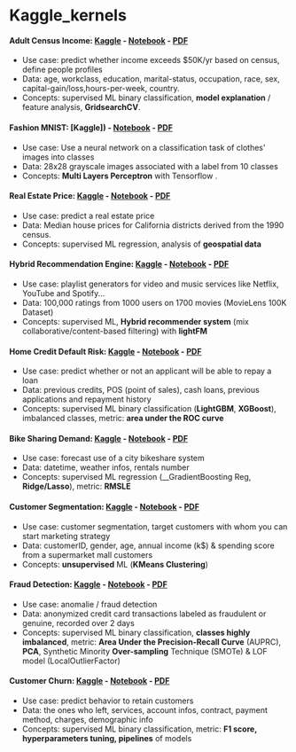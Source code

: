 # Kaggle_kernels


#### Adult Census Income: [Kaggle](https://www.kaggle.com/obrunet/adult-census-income) - [Notebook](https://github.com/obrunet/Kaggle_kernels/blob/master/Adult%20Census%20Income/Adult%20Census%20Income.ipynb) - [PDF](https://github.com/obrunet/Kaggle_kernels/blob/master/Adult%20Census%20Income/Adult%20Census%20Income.pdf)
* Use case: predict whether income exceeds $50K/yr based on census, define people profiles
* Data: age, workclass, education, marital-status, occupation, race, sex, capital-gain/loss,hours-per-week, country.
* Concepts: supervised ML binary classification, __model explanation__ / feature analysis, __GridsearchCV__. 

#### Fashion MNIST: [Kaggle]) - [Notebook](https://github.com/obrunet/Kaggle_kernels/blob/master/Fashion%20MNIST/Kaggle/fashion_mnist.ipynb) - [PDF](https://github.com/obrunet/Kaggle_kernels/blob/master/Fashion%20MNIST/Kaggle/fashion_mnist.pdf)
* Use case: Use a neural network on a classification task of clothes' images into classes
* Data: 28x28 grayscale images associated with a label from 10 classes
* Concepts: __Multi Layers Perceptron__ with Tensorflow . 

#### Real Estate Price: [Kaggle](https://www.kaggle.com/obrunet/california-housing-prices) - [Notebook](https://github.com/obrunet/Kaggle_kernels/blob/master/Real-Estate-Price/California%20Housing%20Prices.ipynb) - [PDF](https://github.com/obrunet/Kaggle_kernels/blob/master/Real-Estate-Price/California%20Housing%20Prices.pdf)
* Use case: predict a real estate price
* Data: Median house prices for California districts derived from the 1990 census.
* Concepts: supervised ML regression, analysis of __geospatial data__ 

#### Hybrid Recommendation Engine: [Kaggle](https://www.kaggle.com/obrunet/recommandation-system) - [Notebook](https://github.com/obrunet/Kaggle_kernels/blob/master/recommendation/Kaggle/Hybrid_Recommendation_Engine.ipynb) - [PDF](https://github.com/obrunet/Kaggle_kernels/blob/master/recommendation/Hybrid_Recommendation_Engine.pdf)
* Use case: playlist generators for video and music services like Netflix, YouTube and Spotify...
* Data: 100,000 ratings from 1000 users on 1700 movies (MovieLens 100K Dataset)
* Concepts: supervised ML, __Hybrid recommender system__ (mix collaborative/content-based filtering) with __lightFM__
  
#### Home Credit Default Risk: [Kaggle](https://www.kaggle.com/obrunet/home-credit-default-risk) - [Notebook](https://github.com/obrunet/Kaggle_kernels/blob/master/Home-Credit/Kaggle/Home_credit_default_risk.ipynb) - [PDF](https://github.com/obrunet/Kaggle_kernels/blob/master/Home-Credit/Kaggle/Home_credit_default_risk.pdf)
* Use case: predict whether or not an applicant will be able to repay a loan
* Data: previous credits, POS (point of sales), cash loans, previous applications and repayment history
* Concepts: supervised ML binary classification (__LightGBM__, __XGBoost__), imbalanced classes, metric: __area under the ROC curve__

#### Bike Sharing Demand: [Kaggle](https://www.kaggle.com/obrunet/bike-sharing-demand) - [Notebook](https://github.com/obrunet/Kaggle_kernels/blob/master/Bike-Sharing/Kaggle/Bike_sharing.ipynb) - [PDF](https://github.com/obrunet/Kaggle_kernels/blob/master/Bike-Sharing/Kaggle/Bike_sharing.pdf)
* Use case: forecast use of a city bikeshare system
* Data: datetime, weather infos, rentals number
* Concepts: supervised ML regression (__GradientBoosting Reg, __Ridge/Lasso__), metric: __RMSLE__

#### Customer Segmentation: [Kaggle](https://www.kaggle.com/obrunet/customer-segmentation-k-means-analysis) - [Notebook](https://github.com/obrunet/Kaggle_kernels/blob/master/Fraud%20Detection/Fraud-Detection.ipynb) - [PDF](https://github.com/obrunet/Kaggle_kernels/blob/master/Fraud%20Detection/Fraud-Detection.pdf)
* Use case: customer segmentation, target customers with whom you can start marketing strategy
* Data: customerID, gender, age, annual income (k$) &	spending score from a supermarket mall customers
* Concepts: __unsupervised__ ML (__KMeans Clustering__)

#### Fraud Detection: [Kaggle](https://www.kaggle.com/obrunet/credit-card-fraud-detection) - [Notebook](https://github.com/obrunet/Kaggle_kernels/blob/master/Customer%20Segmentation%20-%20K-Means%20Analysis/k_means.ipynb) - [PDF](https://github.com/obrunet/Kaggle_kernels/blob/master/Customer%20Segmentation%20-%20K-Means%20Analysis/k_means.pdf)
* Use case: anomalie / fraud detection
* Data: anonymized credit card transactions labeled as fraudulent or genuine, recorded over 2 days
* Concepts: supervised ML binary classification, __classes highly imbalanced__, metric: __Area Under the Precision-Recall Curve__ (AUPRC), __PCA__, Synthetic Minority __Over-sampling__ Technique (SMOTe) & LOF model (LocalOutlierFactor)

#### Customer Churn: [Kaggle](https://www.kaggle.com/obrunet/customer-churn) - [Notebook](https://github.com/obrunet/Kaggle_kernels/blob/master/Customer-Churn/01-Customer-churn_completed.ipynb) - [PDF](https://github.com/obrunet/Kaggle_kernels/blob/master/Customer-Churn/Customer-churn.pdf)
* Use case: predict behavior to retain customers
* Data: the ones who left, services, account infos, contract, payment method, charges, demographic info
* Concepts: supervised ML binary classification, metric: __F1 score, hyperparameters tuning, pipelines__ of models

